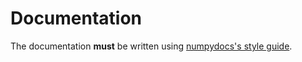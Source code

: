 # Documentation

The documentation **must** be written using
[numpydocs's style guide](https://numpydoc.readthedocs.io/en/latest/format.html#style-guide).
